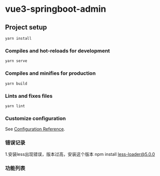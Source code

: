 # vue3-springboot-admin

## Project setup
```
yarn install
```

### Compiles and hot-reloads for development
```
yarn serve
```

### Compiles and minifies for production
```
yarn build
```

### Lints and fixes files
```
yarn lint
```

### Customize configuration
See [Configuration Reference](https://cli.vuejs.org/config/).


### 错误记录
1.安装less出现错误，版本过高，安装这个版本 npm install less-loader@5.0.0


### 功能列表
